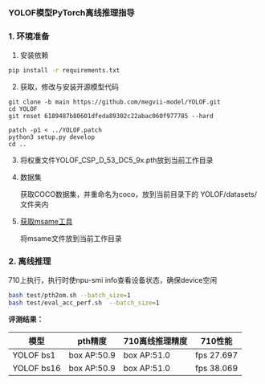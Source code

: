 ###  YOLOF模型PyTorch离线推理指导

### 1. 环境准备

1. 安装依赖

```bash
pip install -r requirements.txt
```

2. 获取，修改与安装开源模型代码

```
git clone -b main https://github.com/megvii-model/YOLOF.git
cd YOLOF
git reset 6189487b80601dfeda89302c22abac060f977785 --hard

patch -p1 < ../YOLOF.patch
python3 setup.py develop
cd ..
```

3. 将权重文件YOLOF_CSP_D_53_DC5_9x.pth放到当前工作目录

4. 数据集

   获取COCO数据集，并重命名为coco，放到当前目录下的 YOLOF/datasets/ 文件夹内

5. [获取msame工具](https://gitee.com/ascend/tools/tree/master/msame)

   将msame文件放到当前工作目录

### 2. 离线推理

710上执行，执行时使npu-smi info查看设备状态，确保device空闲

```bash
bash test/pth2om.sh --batch_size=1
bash test/eval_acc_perf.sh  --batch_size=1
```

**评测结果：**

| 模型       | pth精度     | 710离线推理精度 | 710性能    |
| ---------- | ----------- | --------------- | ---------- |
| YOLOF bs1  | box AP:50.9 | box AP:51.0     | fps 27.697 |
| YOLOF bs16 | box AP:50.9 | box AP:51.0     | fps 38.069 |